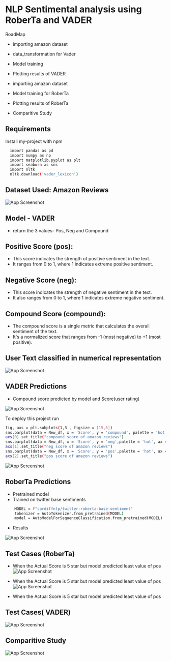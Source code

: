 
# NLP Sentimental analysis using RoberTa and VADER
RoadMap
- importing amazon dataset
- data_transformation for Vader
- Model training
- Plotting results of VADER
- importing amazon dataset

- Model training for RoberTa
- Plotting results of RoberTa
- Comparitive Study



## Requirements

Install my-project with npm

```bash
  import pandas as pd
  import numpy as np
  import matplotlib.pyplot as plt
  import seaborn as sns
  import nltk
  nltk.download('vader_lexicon')
```
    
## Dataset Used: Amazon Reviews

![App Screenshot](https://snipboard.io/yKeBXc.jpg)





## Model - VADER

- return the 3 values- Pos, Neg and Compound
## Positive Score (pos):

- This score indicates the strength of positive sentiment in the text.
- It ranges from 0 to 1, where 1 indicates extreme positive      sentiment.

## Negative Score (neg):

- This score indicates the strength of negative sentiment in the text.
- It also ranges from 0 to 1, where 1 indicates extreme negative sentiment.
## Compound Score (compound):

- The compound score is a single metric that calculates the overall sentiment of the text.
- It's a normalized score that ranges from -1 (most negative) to +1 (most positive).
## User Text classified in numerical representation

![App Screenshot](https://snipboard.io/quOJ9V.jpg)


## VADER Predictions

- Compound score predicted by model and Score(user rating)

![App Screenshot](https://snipboard.io/Kv8LCQ.jpg)

To deploy this project run

```bash
fig, axs = plt.subplots(1,3 , figsize = [15,6])
sns.barplot(data = New_df, x = 'Score', y = 'compound', palette = 'hot', ax = axs[0])
axs[0].set_title("compound score of amazon reviews")
sns.barplot(data = New_df, x = 'Score', y = 'neg',palette = 'hot', ax = axs[1])
axs[1].set_title("neg score of amazon reviews")
sns.barplot(data = New_df, x = 'Score', y = 'pos',palette = 'hot', ax = axs[2])
axs[2].set_title("pos score of amazon reviews")
```
![App Screenshot](https://snipboard.io/dAY4Fi.jpg)


## RoberTa Predictions

- Pretrained model
- Trained on twitter base sentiments

```bash
    MODEL = f"cardiffnlp/twitter-roberta-base-sentiment"
    tokenizer = AutoTokenizer.from_pretrained(MODEL)
    model = AutoModelForSequenceClassification.from_pretrained(MODEL)
```
- Results

![App Screenshot](https://snipboard.io/Vom2qL.jpg)


## Test Cases (RoberTa)

- When the Actual Score is 5 star but model predicted least value of pos
![App Screenshot](https://snipboard.io/z32Vyf.jpg)

- When the Actual Score is 5 star but model predicted least value of pos
![App Screenshot](https://snipboard.io/nAOJPS.jpg)

- When the Actual Score is 5 star but model predicted least value of pos

## Test Cases( VADER)
![App Screenshot](https://snipboard.io/GX9oQZ.jpg)

## Comparitive Study
![App Screenshot](https://snipboard.io/CMUpgw.jpg)